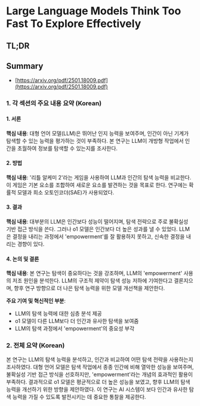 # Large Language Models Think Too Fast To Explore Effectively
## TL;DR
## Summary
- [https://arxiv.org/pdf/2501.18009.pdf](https://arxiv.org/pdf/2501.18009.pdf)

### 1. 각 섹션의 주요 내용 요약 (Korean)

#### 1. 서론
**핵심 내용**: 대형 언어 모델(LLM)은 뛰어난 인지 능력을 보여주며, 인간이 아닌 기계가 탐색할 수 있는 능력을 평가하는 것이 부족하다. 본 연구는 LLM이 개방형 작업에서 인간을 초월하여 정보를 탐색할 수 있는지를 조사한다.

#### 2. 방법
**핵심 내용**: '리틀 알케미 2'라는 게임을 사용하여 LLM과 인간의 탐색 능력을 비교한다. 이 게임은 기본 요소를 조합하여 새로운 요소를 발견하는 것을 목표로 한다. 연구에는 확률적 모델과 희소 오토인코더(SAE)가 사용되었다.

#### 3. 결과
**핵심 내용**: 대부분의 LLM은 인간보다 성능이 떨어지며, 탐색 전략으로 주로 불확실성 기반 접근 방식을 쓴다. 그러나 o1 모델은 인간보다 더 높은 성과를 낼 수 있었다. LLM은 결정을 내리는 과정에서 'empowerment'를 잘 활용하지 못하고, 신속한 결정을 내리는 경향이 있다.

#### 4. 논의 및 결론
**핵심 내용**: 본 연구는 탐색이 중요하다는 것을 강조하며, LLM의 'empowerment' 사용의 저조 원인을 분석한다. LLM의 구조적 제약이 탐색 성능 저하에 기여한다고 결론지으며, 향후 연구 방향으로 더 나은 탐색 능력을 위한 모델 개선책을 제안한다.

**주요 기여 및 혁신적인 부분**: 
- LLM의 탐색 능력에 대한 심층 분석 제공
- o1 모델이 다른 LLM보다 더 인간과 유사한 탐색을 보여줌
- LLM의 탐색 과정에서 'empowerment'의 중요성 부각

### 2. 전체 요약 (Korean)
본 연구는 LLM의 탐색 능력을 분석하고, 인간과 비교하여 어떤 탐색 전략을 사용하는지 조사하였다. 대형 언어 모델은 탐색 작업에서 종종 인간에 비해 열악한 성능을 보여주며, 불확실성 기반 접근 방식을 선호하지만, 'empowerment'라는 개념의 효과적인 활용이 부족하다. 결과적으로 o1 모델은 평균적으로 더 높은 성능을 보였고, 향후 LLM의 탐색 능력을 개선하기 위한 방향을 제안하였다. 이 연구는 AI 시스템이 보다 인간과 유사한 탐색 능력을 가질 수 있도록 발전시키는 데 중요한 통찰을 제공한다.